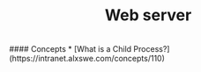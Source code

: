 <center> <h1>Web server</h1> </center>
<br>
#### Concepts
    * [What is a Child Process?](https://intranet.alxswe.com/concepts/110)
<br>

